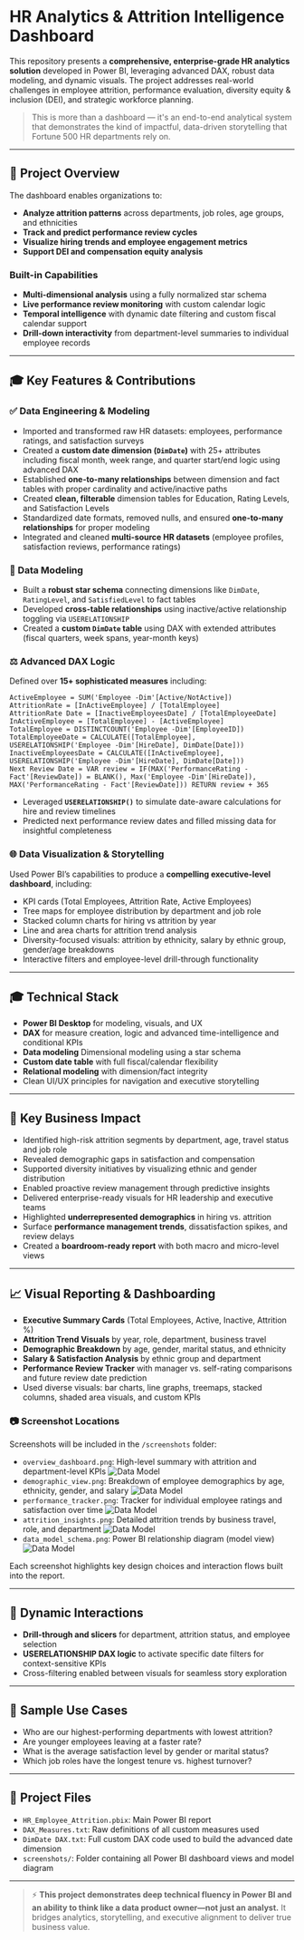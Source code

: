 # HR Analytics & Attrition Intelligence Dashboard

This repository presents a **comprehensive, enterprise-grade HR analytics solution** developed in Power BI, leveraging advanced DAX, robust data modeling, and dynamic visuals. The project addresses real-world challenges in employee attrition, performance evaluation, diversity equity & inclusion (DEI), and strategic workforce planning.

> This is more than a dashboard — it's an end-to-end analytical system that demonstrates the kind of impactful, data-driven storytelling that Fortune 500 HR departments rely on.

---

## 🚀 Project Overview

The dashboard enables organizations to:

* **Analyze attrition patterns** across departments, job roles, age groups, and ethnicities
* **Track and predict performance review cycles**
* **Visualize hiring trends and employee engagement metrics**
* **Support DEI and compensation equity analysis**

### Built-in Capabilities

* **Multi-dimensional analysis** using a fully normalized star schema
* **Live performance review monitoring** with custom calendar logic
* **Temporal intelligence** with dynamic date filtering and custom fiscal calendar support
* **Drill-down interactivity** from department-level summaries to individual employee records

---

## 🎓 Key Features & Contributions

### ✅ Data Engineering & Modeling

* Imported and transformed raw HR datasets: employees, performance ratings, and satisfaction surveys
* Created a **custom date dimension (`DimDate`)** with 25+ attributes including fiscal month, week range, and quarter start/end logic using advanced DAX
* Established **one-to-many relationships** between dimension and fact tables with proper cardinality and active/inactive paths
* Created **clean, filterable** dimension tables for Education, Rating Levels, and Satisfaction Levels
* Standardized date formats, removed nulls, and ensured **one-to-many relationships** for proper modeling
* Integrated and cleaned **multi-source HR datasets** (employee profiles, satisfaction reviews, performance ratings)

### 🧩 Data Modeling

* Built a **robust star schema** connecting dimensions like `DimDate`, `RatingLevel`, and `SatisfiedLevel` to fact tables
* Developed **cross-table relationships** using inactive/active relationship toggling via `USERELATIONSHIP`
* Created a **custom `DimDate` table** using DAX with extended attributes (fiscal quarters, week spans, year-month keys)

### ⚖️ Advanced DAX Logic

Defined over **15+ sophisticated measures** including:

```dax
ActiveEmployee = SUM('Employee -Dim'[Active/NotActive])
AttritionRate = [InActiveEmployee] / [TotalEmployee]
AttritionRate Date = [InactiveEmployeesDate] / [TotalEmployeeDate]
InActiveEmployee = [TotalEmployee] - [ActiveEmployee]
TotalEmployee = DISTINCTCOUNT('Employee -Dim'[EmployeeID])
TotalEmployeeDate = CALCULATE([TotalEmployee], USERELATIONSHIP('Employee -Dim'[HireDate], DimDate[Date]))
InactiveEmployeesDate = CALCULATE([InActiveEmployee], USERELATIONSHIP('Employee -Dim'[HireDate], DimDate[Date]))
Next Review Date = VAR review = IF(MAX('PerformanceRating - Fact'[ReviewDate]) = BLANK(), Max('Employee -Dim'[HireDate]), MAX('PerformanceRating - Fact'[ReviewDate])) RETURN review + 365
```

* Leveraged **`USERELATIONSHIP()`** to simulate date-aware calculations for hire and review timelines
* Predicted next performance review dates and filled missing data for insightful completeness

### 🌐 Data Visualization & Storytelling

Used Power BI’s capabilities to produce a **compelling executive-level dashboard**, including:

* KPI cards (Total Employees, Attrition Rate, Active Employees)
* Tree maps for employee distribution by department and job role
* Stacked column charts for hiring vs attrition by year
* Line and area charts for attrition trend analysis
* Diversity-focused visuals: attrition by ethnicity, salary by ethnic group, gender/age breakdowns
* Interactive filters and employee-level drill-through functionality

---

## 🎓 Technical Stack

* **Power BI Desktop** for modeling, visuals, and UX
* **DAX** for measure creation, logic and advanced time-intelligence and conditional KPIs
* **Data modeling** Dimensional modeling using a star schema
* **Custom date table** with full fiscal/calendar flexibility
* **Relational modeling** with dimension/fact integrity
* Clean UI/UX principles for navigation and executive storytelling

---

## 🎯 Key Business Impact

* Identified high-risk attrition segments by department, age, travel status and job role
* Revealed demographic gaps in satisfaction and compensation
* Supported diversity initiatives by visualizing ethnic and gender distribution
* Enabled proactive review management through predictive insights
* Delivered enterprise-ready visuals for HR leadership and executive teams
* Highlighted **underrepresented demographics** in hiring vs. attrition
* Surface **performance management trends**, dissatisfaction spikes, and review delays
* Created a **boardroom-ready report** with both macro and micro-level views

---

## 📈 Visual Reporting & Dashboarding

* **Executive Summary Cards** (Total Employees, Active, Inactive, Attrition %)
* **Attrition Trend Visuals** by year, role, department, business travel
* **Demographic Breakdown** by age, gender, marital status, and ethnicity
* **Salary & Satisfaction Analysis** by ethnic group and department
* **Performance Review Tracker** with manager vs. self-rating comparisons and future review date prediction
* Used diverse visuals: bar charts, line graphs, treemaps, stacked columns, shaded area visuals, and custom KPIs

### 📷 Screenshot Locations

Screenshots will be included in the `/screenshots` folder:

* `overview_dashboard.png`: High-level summary with attrition and department-level KPIs
![Data Model](screenshots/overview.png.png)
* `demographic_view.png`: Breakdown of employee demographics by age, ethnicity, gender, and salary
![Data Model](screenshots/DemoGraphic.png.png)
* `performance_tracker.png`: Tracker for individual employee ratings and satisfaction over time
![Data Model](screenshots/Performance%20Tracker.png.png)
* `attrition_insights.png`: Detailed attrition trends by business travel, role, and department
![Data Model](screenshots/Attrition%20Rate.png.png)
* `data_model_schema.png`: Power BI relationship diagram (model view)
![Data Model](screenshots/Model.png.png)

Each screenshot highlights key design choices and interaction flows built into the report.

---

## 🧭 Dynamic Interactions

* **Drill-through and slicers** for department, attrition status, and employee selection
* **USERELATIONSHIP DAX logic** to activate specific date filters for context-sensitive KPIs
* Cross-filtering enabled between visuals for seamless story exploration

---

## 📄 Sample Use Cases

* Who are our highest-performing departments with lowest attrition?
* Are younger employees leaving at a faster rate?
* What is the average satisfaction level by gender or marital status?
* Which job roles have the longest tenure vs. highest turnover?

---

## 📁 Project Files

* `HR_Employee_Attrition.pbix`: Main Power BI report
* `DAX_Measures.txt`: Raw definitions of all custom measures used
* `DimDate DAX.txt`: Full custom DAX code used to build the advanced date dimension
* `screenshots/`: Folder containing all Power BI dashboard views and model diagram

---

> ⚡ **This project demonstrates deep technical fluency in Power BI and an ability to think like a data product owner—not just an analyst.** It bridges analytics, storytelling, and executive alignment to deliver true business value.
